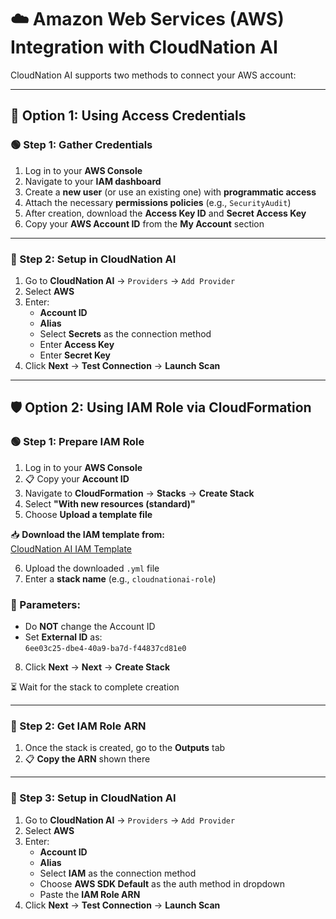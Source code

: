 
# ☁️ Amazon Web Services (AWS) Integration with CloudNation AI

CloudNation AI supports two methods to connect your AWS account:

---

## 🔐 Option 1: Using Access Credentials

### 🟢 Step 1: Gather Credentials

1. Log in to your **AWS Console**
2. Navigate to your **IAM dashboard**
3. Create a **new user** (or use an existing one) with **programmatic access**
4. Attach the necessary **permissions policies** (e.g., `SecurityAudit`)
5. After creation, download the **Access Key ID** and **Secret Access Key**
6. Copy your **AWS Account ID** from the **My Account** section

---

### 🚀 Step 2: Setup in CloudNation AI

1. Go to **CloudNation AI** → `Providers` → `Add Provider`
2. Select **AWS**
3. Enter:
   - **Account ID**
   - **Alias**
   - Select **Secrets** as the connection method
   - Enter **Access Key**
   - Enter **Secret Key**
4. Click **Next** → **Test Connection** → **Launch Scan**

---

## 🛡️ Option 2: Using IAM Role via CloudFormation

### 🟢 Step 1: Prepare IAM Role

1. Log in to your **AWS Console**
2. 📋 Copy your **Account ID**
3. Navigate to **CloudFormation** → **Stacks** → **Create Stack**
4. Select **"With new resources (standard)"**
5. Choose **Upload a template file**

📥 **Download the IAM template from:**  
[CloudNation AI IAM Template](https://github.com/CloudNationAI/Templates/blob/main/cloudnation-prowler-role.yml)

6. Upload the downloaded `.yml` file
7. Enter a **stack name** (e.g., `cloudnationai-role`)

### 🔧 Parameters:
- Do **NOT** change the Account ID
- Set **External ID** as:  
  `6ee03c25-dbe4-40a9-ba7d-f44837cd81e0`

8. Click **Next** → **Next** → **Create Stack**

⏳ Wait for the stack to complete creation

---

### 📄 Step 2: Get IAM Role ARN

1. Once the stack is created, go to the **Outputs** tab
2. 📋 **Copy the ARN** shown there

---

### 🚀 Step 3: Setup in CloudNation AI

1. Go to **CloudNation AI** → `Providers` → `Add Provider`
2. Select **AWS**
3. Enter:
   - **Account ID**
   - **Alias**
   - Select **IAM** as the connection method
   - Choose **AWS SDK Default** as the auth method in dropdown
   - Paste the **IAM Role ARN**
4. Click **Next** → **Test Connection** → **Launch Scan**
